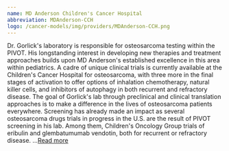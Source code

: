 ```yaml
---
name: MD Anderson Children's Cancer Hospital
abbreviation: MDAnderson-CCH
logo: /cancer-models/img/providers/MDAnderson-CCH.png
---
```


Dr. Gorlick's laboratory is responsible for osteosarcoma testing within the PIVOT. His longstanding interest in developing new therapies and treatment approaches builds upon MD Anderson's established excellence in this area within pediatrics. A cadre of unique clinical trials is currently available at the Children's Cancer Hospital for osteosarcoma, with three more in the final stages of activation to offer options of inhalation chemotherapy, natural killer cells, and inhibitors of autophagy in both recurrent and refractory disease. The goal of Gorlick's lab through preclinical and clinical translation approaches is to make a difference in the lives of osteosarcoma patients everywhere. Screening has already made an impact as several osteosarcoma drugs trials in progress in the U.S. are the result of PIVOT screening in his lab. Among them, Children's Oncology Group trials of eribulin and glembatumumab vendotin, both for recurrent or refractory disease. ...[Read more](https://www.mdanderson.org/children/)
